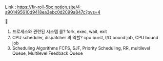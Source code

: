 Link : https://fir-roll-5bc.notion.site/4-a901495610d9418ea3ebc0d2099a847c?pvs=4

💬
1. 프로세스와 관련된 시스템 콜?
   fork, exec, wait, exit
2. CPU scheduler, dispatcher 의 역할?
    cpu burst, I/O bound job, CPU bound job
3. Scheduling Algorithms
   FCFS, SJF, Priority Scheduling, RR, multilevel Queue, Multilevel Feedback Queue 